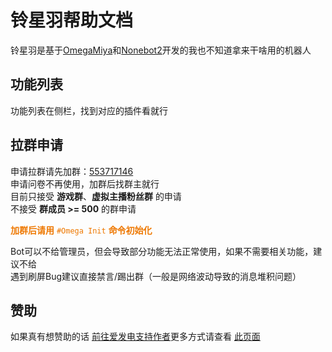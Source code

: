 # 铃星羽帮助文档

铃星羽是基于[OmegaMiya](https://github.com/Ailitonia/omega-miya)和[Nonebot2](https://github.com/nonebot/nonebot2)开发的我也不知道拿来干啥用的机器人

## 功能列表
功能列表在侧栏，找到对应的插件看就行

## 拉群申请
申请拉群请先加群：[553717146](https://jq.qq.com/?_wv=1027&k=ExQqMWsP) <br/>
申请问卷不再使用，加群后找群主就行<br/>
目前只接受 **游戏群**、**虚拟主播粉丝群** 的申请<br/>
不接受 **群成员 >= 500** 的群申请

**<font color=#ee7800>加群后请用** `#Omega Init` **命令初始化</font>**

Bot可以不给管理员，但会导致部分功能无法正常使用，如果不需要相关功能，建议不给<br/>
遇到刷屏Bug建议直接禁言/踢出群（一般是网络波动导致的消息堆积问题）

## 赞助
如果真有想赞助的话 [前往爱发电支持作者](https://afdian.net/a/yokina)更多方式请查看 [此页面](/sponsor)<br/>